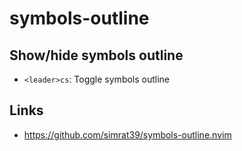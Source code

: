 # symbols-outline

## Show/hide symbols outline

- `<leader>cs`: Toggle symbols outline

## Links

- https://github.com/simrat39/symbols-outline.nvim

